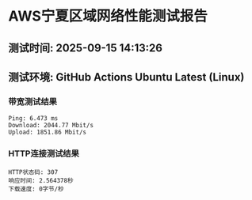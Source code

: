 # AWS宁夏区域网络性能测试报告
## 测试时间: 2025-09-15 14:13:26
## 测试环境: GitHub Actions Ubuntu Latest (Linux)

### 带宽测试结果
```
Ping: 6.473 ms
Download: 2044.77 Mbit/s
Upload: 1851.86 Mbit/s
```

### HTTP连接测试结果
```
HTTP状态码: 307
响应时间: 2.564378秒
下载速度: 0字节/秒
```

